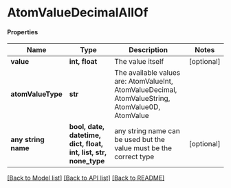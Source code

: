 # AtomValueDecimalAllOf

#### Properties
Name | Type | Description | Notes
------------ | ------------- | ------------- | -------------
**value** | **int, float** | The value itself | [optional] 
**atomValueType** | **str** | The available values are: AtomValueInt, AtomValueDecimal, AtomValueString, AtomValue0D, AtomValue | 
**any string name** | **bool, date, datetime, dict, float, int, list, str, none_type** | any string name can be used but the value must be the correct type | [optional]

[[Back to Model list]](../README.md#documentation-for-models) [[Back to API list]](../README.md#documentation-for-api-endpoints) [[Back to README]](../README.md)

